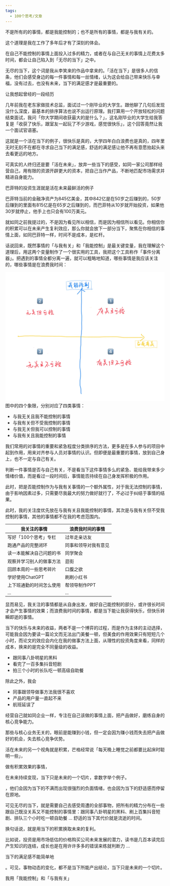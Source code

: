 ```yaml
---
tags:
  - 100个思考/文章
---
```


不是所有的的事情，都是我能控制的；也不是所有的事情，都是与我有关的。

这个道理是我在工作了多年后才有了深刻的体会。

在自己不能控制的事情上面投入过多的精力，或者在与自己无关的事情上花费太多时间，都会让自己陷入到「无尽的当下」之中。

无尽的当下，这个词是我从李笑来的作品中拿来的。「活在当下」是很多人的信条，他们会感受身边的每一件事情和每一丝情绪，认为这会给自己带来快乐与幸福，没有过去，也没有未来，当下的满足感才是最重要的。

让我想起曾经的一段经历

几年前我在老东家做技术总监，面试过一个刚毕业的大学生。跟他聊了几句后发现没什么深度，最基本的排序算法也说不出运行原理。我打算用一个开放轻松的问题结束面试，我问「你大学期间收获最大的是什么？」，这名刚毕业的大学生给我答复是「收获了快乐，跟室友一起玩了不少游戏，感觉很快乐」，这个回答竟然让我一个面试官语塞。

这就是一个活在当下的例子，很快乐是真的，大学四年白白浪费也是真的，四年里无时无刻不在都在寻求自己当下的满足感，舒适的满足感让他不再有意愿抬起头来去看更远的地方。

可真实的人终归还是要「活在未来」，放弃一些当下的感受，如同一家公司那样经营自己，用有限的资源开辟更大的资本，把自己当作产品，不断地匹配市场需求并精进自身能力。

巴菲特的投资生涯就是活在未来最鲜活的例子

巴菲特当前的金融净资产为845亿美金，其中842亿是在50岁之后赚到的，50岁后赚到的里面有815亿是在65岁之后赚到的，而巴菲特从10岁就开始投资，如果他30岁就停止，他手上也只会有100万美元。

就如同之前我提过的，不是因为看见所以相信，而是因为相信所以看见。你相信你的积累可以在未来产生复利效应，那么你就会放下一部分当下，聚焦在你相信的事情上面，如同巴菲特一样，时间不是成本，是杠杆。

话说回来，既然事情的「与我有关」和「我能控制」是最关键变量，我在理解这个道理后，用这两个变量制作了一个很实用的工具，我把这个工具称作「事件分离器」。把遇到的事情全都分离一遍，就可以粗略地知道，哪些事情是我应该关注的，哪些事情是在浪费我时间：

![IMG_0094](https://github.com/ivone-liu/picx-images-hosting/raw/master/20240613/IMG_0094.86ti3swooj.webp)
图中的四个象限，分别对应了四类事情：

- 与我无关且我不能控制的事情
- 与我有关但不受我控制的事情
- 与我无关但我可以控制的事情
- 与我有关且我能控制的事情

我们常用的对事情的重要和紧急程度分类排序的方法，更多是在多人参与的项目中起到作用，用来对齐参与人员对事情的认识。但即便是最重要的事情，放到自己身上，也不一定与自己有关。

判断一件事情是否与自己有关，不是看当下这件事情多么的紧急、能给我带来多少情绪价值，而是看过一段时间后，事情能否持续在自己身发挥积极的作用。

此时，把是否能控制作为与我有关事情的一个额外属性，对于我无法控制的事情，由于影响因素过多，只需要尽我最大的努力做好就行了，不必过于纠结于事情的结果。

此时，我的关注度优先放在与我有关且我能控制的事情，其次是与我有关但不受我控制的事情，其他的事情都不在我的考虑范围内。

| 我关注的事情       | 浪费我时间的事情   |
| ------------ | ---------- |
| 写好「100个思考」专栏 | 过年走亲访友     |
| 跑通产品的完整闭环    | 同事和领导对我有意见 |
| 读一本能解决自己问题的书 | 同学聚会       |
| 观察并学习别人的做事方法 | 逛街         |
| 回顾本周的一些思考碎片  | 口腹之欲       |
| 学好使用ChatGPT  | 刷刷小红书      |
| 上下班通勤的时间怎么使用 | 帮领导制作PPT   |
| ...          | ...        |

显而易见，我关注的事情都是从自身出发，做好自己能控制的部分，或许很长时间才会产生事情的效果；而浪费我时间的事情，都是当下能让我获得快乐，但快乐转瞬即逝的事情。

当下的快乐与未来的收益，两者不是一个博弈的过程，而是作为主体的主动选择，可能我会因为要读一篇论文而无法出门美餐一顿，但美食的作用效果只有短短几个小时，而论文的效应会内化在我的做事方法上面，从理性的投资角度来看，同样的成本，换来的是完全不同量级的收益。




-  跟同事八卦明星的黑料
-  看完了一百多集抖音短剧
-  拍三个小时的长队吃一顿高级自助餐

除此之外，我会

-  同事跟领导做事方法我很不喜欢
-  产品的用户量一直起不来
-  航班延误了

经营自己就如同企业一样，专注在自己该做的事情上面，把产品做好，磨练自身的核心竞争能力。

那些与核心业务无关的，眼前是能赚到小钱，但一定会因为赚小钱而失去把产品做好的机会，失去核心竞争优势。








活在未来的另一个视角就是积累，芒格经常说「每天晚上睡觉之前都要比起床时聪明一些」，

做有积累效果的事情，

在未来持续变现，当下只是未来的一个切片，拿数字举个例子。









，他们会因为当下的不满而出现很强烈的负面情绪，也会因为当下的舒适感而停留在原地。

可见无尽的当下，就是需要自己去感受周遭的全部事物，把所有的精力分布在一些跟自己既没关系又不能控制的事情里：跟同事八卦明星的黑料、刷上百集抖音短剧、排队三个小时吃一顿自助餐 ... 舒适的当下其代价就是流逝的时间。






换句话说，就是用当下的积累换取未来的复利。





比如说，投资是用市场低估的价格购买公司未来发展的潜力，读书是几百本读完后产生知识的连结，成长也是在用许许多多的错误来练就判断力 ... 



当下的满足感不能简单地

。可见，事物动态的变化，都不是当下所能产出结论，当下只是未来的一个切片。

我用「我能控制」和「与我有关」






